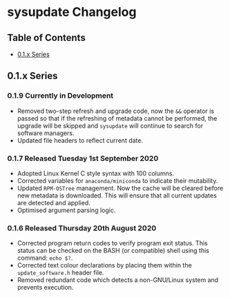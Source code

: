 # sysupdate Changelog

## Table of Contents

- [0.1.x Series](#01x-series)

## 0.1.x Series

### 0.1.9 Currently in Development

- Removed two-step refresh and upgrade code, now the `&&` operator is passed so
  that if the refreshing of metadata cannot be performed, the upgrade will be
  skipped and `sysupdate` will continue to search for software managers.
- Updated file headers to reflect current date.

### 0.1.7 Released Tuesday 1st September 2020

- Adopted Linux Kernel C style syntax with 100 columns.
- Corrected variables for `anaconda/miniconda` to indicate their mutability.
- Updated `RPM-OSTree` management. Now the cache will be cleared before new
  metadata is downloaded. This will ensure that all current updates are detected
  and applied.
- Optimised argument parsing logic.

### 0.1.6 Released Thursday 20th August 2020

- Corrected program return codes to verify program exit status. This status can
  be checked on the BASH (or compatible) shell using this command: `echo $?`.
- Corrected text colour declarations by placing them within the
  `update_software.h` header file.
- Removed redundant code which detects a non-GNU/Linux system and prevents
  execution.
